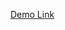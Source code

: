 <a href="https://mayijun1203.github.io/PHOTOVIZGH/light.html#13.9/29.09978/119.66614" target="_blank"> Demo Link </a>
